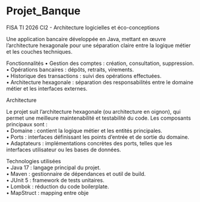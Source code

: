 # Projet_Banque
FISA TI 2026 CI2 - Architecture logicielles et éco-conceptions

Une application bancaire développée en Java, mettant en œuvre l’architecture hexagonale pour une séparation claire entre la logique métier et les couches techniques.

Fonctionnalités
	•	Gestion des comptes : création, consultation, suppression.  
	•	Opérations bancaires : dépôts, retraits, virements.  
	•	Historique des transactions : suivi des opérations effectuées.  
	•	Architecture hexagonale : séparation des responsabilités entre le domaine métier et les interfaces externes.  

Architecture

Le projet suit l’architecture hexagonale (ou architecture en oignon), qui permet une meilleure maintenabilité et testabilité du code. Les composants principaux sont :  
	•	Domaine : contient la logique métier et les entités principales.  
	•	Ports : interfaces définissant les points d’entrée et de sortie du domaine.  
	•	Adaptateurs : implémentations concrètes des ports, telles que les interfaces utilisateur ou les bases de données.  

Technologies utilisées  
	•	Java 17 : langage principal du projet.  
	•	Maven : gestionnaire de dépendances et outil de build.  
	•	JUnit 5 : framework de tests unitaires.  
	•	Lombok : réduction du code boilerplate.  
	•	MapStruct : mapping entre obje  
